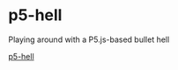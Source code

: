 # p5-hell
Playing around with a P5.js-based bullet hell

[p5-hell](https://efredericks.github.io/p5-hell.html)
